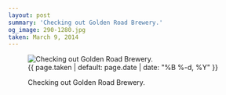 ```yaml
---
layout: post
summary: 'Checking out Golden Road Brewery.'
og_image: 290-1280.jpg
taken: March 9, 2014
---
```


<figure class="post" data-src="{{ site.assets_url }}/{{ page.og_image }}" data-sub-html='#caption-{{ page.id | remove_first: "/" }}'>
<img alt="Checking out Golden Road Brewery." sizes="(min-width: 700px) 50vw, calc(100vw - 2rem)" src="{{ site.assets_url }}/290-640.jpg" srcset="{{ site.assets_url }}/290-1280.jpg 1280w, {{ site.assets_url }}/290-960.jpg 960w, {{ site.assets_url }}/290-640.jpg 640w, {{ site.assets_url }}/290-320.jpg 320w"/>
<figcaption id='caption-{{ page.id | remove_first: "/" }}'>
<time>{{ page.taken | default: page.date | date: "%B %-d, %Y" }}</time>
<p>Checking out Golden Road Brewery.</p>
</figcaption>
</figure>
